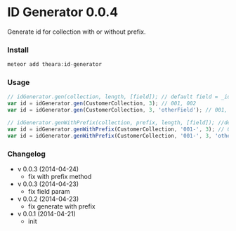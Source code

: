 # ID Generator 0.0.4
Generate id for collection with or without prefix.
### Install
```js
meteor add theara:id-generator
```
### Usage
```js
// idGenerator.gen(collection, length, [field]); // default field = _id
var id = idGenerator.gen(CustomerCollection, 3); // 001, 002
var id = idGenerator.gen(CustomerCollection, 3, 'otherField'); // 001, 002

// idGenerator.genWithPrefix(collection, prefix, length, [field]); //default field = _id
var id = idGenerator.genWithPrefix(CustomerCollection, '001-', 3); // 001-0001, 001-0002 (BranchOffice-ID)
var id = idGenerator.genWithPrefix(CustomerCollection, '001-', 3, 'otherField'); // 001-0001, 001-0002 (BranchOffice-ID)
```
### Changelog
- v 0.0.3 (2014-04-24)
    - fix with prefix method
- v 0.0.3 (2014-04-23)
    - fix field param
- v 0.0.2 (2014-04-23)
    - fix generate with prefix
- v 0.0.1 (2014-04-21)
    - init
